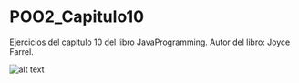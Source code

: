# POO2_Capitulo10
Ejercicios del capitulo 10 del libro JavaProgramming. Autor del libro: Joyce Farrel.

![alt text](https://user-images.githubusercontent.com/61020509/110217237-9b343f80-7e78-11eb-9107-783ccae8c01c.PNG)
